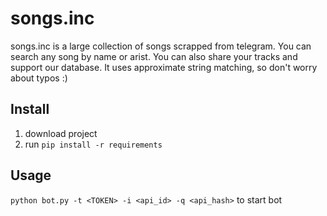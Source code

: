 # songs.inc
songs.inc is a large collection of songs scrapped from telegram. You can search any song by name or arist.
You can also share your tracks and support our database. 
It uses approximate string matching, so don't worry about typos :) 

## Install
1. download project 
2. run `pip install -r requirements`

## Usage
`python bot.py -t <TOKEN> -i <api_id> -q <api_hash>` to start bot 





